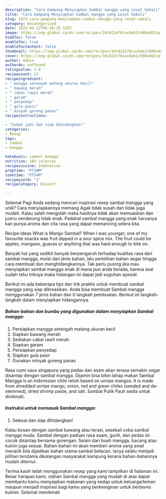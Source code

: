 ```yaml
---
description: "Cara Gampang Menyiapkan Sambal mangga yang Lezat Sekali"
title: "Cara Gampang Menyiapkan Sambal mangga yang Lezat Sekali"
slug: 1472-cara-gampang-menyiapkan-sambal-mangga-yang-lezat-sekali
category: Uncategorized
date: 2023-04-22T06:18:26.135Z
image: https://img-global.cpcdn.com/recipes/3dc822e78cac6eb3/680x482cq70/sambal-mangga-foto-resep-utama.jpg
hideToc: false
enableToc: true
enableTocContent: false
thumbnail: https://img-global.cpcdn.com/recipes/3dc822e78cac6eb3/680x482cq70/sambal-mangga-foto-resep-utama.jpg
cover: https://img-global.cpcdn.com/recipes/3dc822e78cac6eb3/680x482cq70/sambal-mangga-foto-resep-utama.jpg
author: Admin
authorAv: notfound
ratingvalue: 3.9
reviewcount: 11
recipeingredient:
- " mangga setengah matang ukuran kecil"
- " bawang merah"
- " cabai rawit merah"
- " garam"
- " penyedap"
- " gula pasir"
- " minyak goreng panas"
recipeinstructions:

- "Sudah jadi dan siap dihidangkan!"
categories:
- Resep
tags:
- sambal
- mangga

katakunci: sambal mangga 
nutrition: 164 calories
recipecuisine: Indonesian
preptime: "PT10M"
cooktime: "PT54M"
recipeyield: "1"
recipecategory: Dessert

---
```



Selamat Pagi Anda sedang mencari inspirasi resep sambal mangga yang unik? Cara menyiapkannya memang Agak tidak susah dan tidak juga mudah. Kalau salah mengolah maka hasilnya tidak akan memuaskan dan justru cenderung tidak enak. Padahal sambal mangga yang enak harusnya kan punya aroma dan cita rasa yang dapat memancing selera kita.


Recipe Ideas What is Mango Sambal? When I was younger, one of my favourite snacks was fruit dipped in a sour spice mix. The fruit could be apples, mangoes, guavas or anything that was hard enough to bite on.

Banyak hal yang sedikit banyak berpengaruh terhadap kualitas rasa dari sambal mangga, mulai dari jenis bahan, lalu pemilihan bahan segar hingga cara membuat dan menghidangkannya. Tak perlu pusing jika mau menyiapkan sambal mangga enak di mana pun anda berada, karena asal sudah tahu triknya maka hidangan ini dapat jadi suguhan spesial.


Berikut ini ada beberapa tips dan trik praktis untuk membuat sambal mangga yang siap dikreasikan. Anda bisa membuat Sambal mangga menggunakan 7 jenis bahan dan 0 langkah pembuatan. Berikut ini langkah-langkah dalam menyiapkan hidangannya.

<!--inarticleads1-->

##### Bahan-bahan dan bumbu yang digunakan dalam menyiapkan Sambal mangga:

1. Persiapkan  mangga setengah matang ukuran kecil
1. Siapkan  bawang merah
1. Sediakan  cabai rawit merah
1. Siapkan  garam
1. Persiapkan  penyedap
1. Siapkan  gula pasir
1. Gunakan  minyak goreng panas


Rasa cumi saus singapura yang pedas dan asam akan terasa semakin segar disantap dengan sambal mangga. Dijamin bisa bikin lahap makan Sambal Mangga is an Indonesian chile relish based on unripe mangos. It is made from shredded unripe mango, onion, red and green chiles (seeded and de-stemmed), dried shrimp paste, and salt. Sambal Putik Pauh sedia untuk dinikmati. 

<!--inarticleads2-->

##### Instruksi untuk memasak Sambal mangga:


1. Selesai dan siap dihidangkan!

Kalau bosan dengan sambal bawang atau terasi, sesekali coba sambal mangga muda. Sambal dengan paduan rasa asam, gurih, dan pedas ini cocok disantap bersama gorengan. Selain dari buah mangga, bacang atau kuinin juga sesuai. Bahan-bahan ini akan memberi aroma yang amat menarik bila dijadikan bahan utama sambal belacan. Ianya selalu menjadi pilihan terutama dikalangan masyarakat kampung kerana bahan-bahannya mudah ditemui. 

Terima kasih telah menggunakan resep yang kami tampilkan di halaman ini. Besar harapan kami, olahan Sambal mangga yang mudah di atas dapat membantu kamu menyiapkan makanan yang sedap untuk keluarga/teman maupun menjadi inspirasi bagi kamu yang berkeinginan untuk berbisnis kuliner. Selamat menikmati
